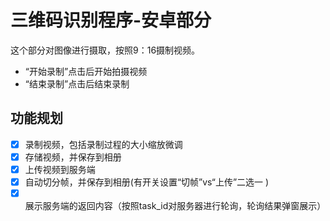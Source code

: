 # 三维码识别程序-安卓部分
这个部分对图像进行摄取，按照9：16摄制视频。
- “开始录制”点击后开始拍摄视频
- “结束录制”点击后结束录制

## 功能规划
- [X] 录制视频，包括录制过程的大小缩放微调
- [X] 存储视频，并保存到相册
- [X] 上传视频到服务端
- [X] 自动切分帧，并保存到相册(有开关设置“切帧”vs“上传”二选一 )
- [X] 展示服务端的返回内容（按照task_id对服务器进行轮询，轮询结果弹窗展示）
